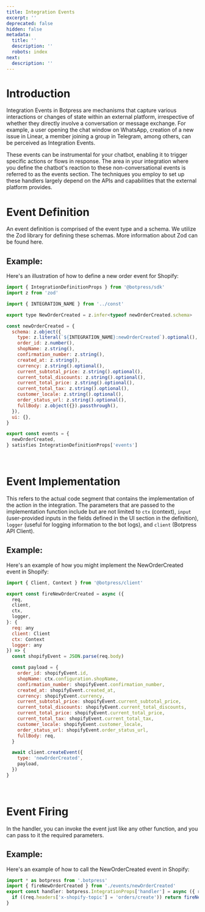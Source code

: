 ```yaml
---
title: Integration Events
excerpt: ''
deprecated: false
hidden: false
metadata:
  title: ''
  description: ''
  robots: index
next:
  description: ''
---
```

# Introduction

Integration Events in Botpress are mechanisms that capture various interactions or changes of state within an external platform, irrespective of whether they directly involve a conversation or message exchange. For example, a user opening the chat window on WhatsApp, creation of a new issue in Linear, a member joining a group in Telegram, among others, can be perceived as Integration Events.

These events can be instrumental for your chatbot, enabling it to trigger specific actions or flows in response. The area in your integration where you define the chatbot's reaction to these non-conversational events is referred to as the events section. The techniques you employ to set up these handlers largely depend on the APIs and capabilities that the external platform provides.

# Event Definition

An event definition is comprised of the event type and a schema. We utilize the Zod library for defining these schemas. More information about Zod can be found here.

## Example:

Here's an illustration of how to define a new order event for Shopify:

```javascript
import { IntegrationDefinitionProps } from '@botpress/sdk'
import z from 'zod'

import { INTEGRATION_NAME } from '../const'

export type NewOrderCreated = z.infer<typeof newOrderCreated.schema>

const newOrderCreated = {
  schema: z.object({
    type: z.literal(`${INTEGRATION_NAME}:newOrderCreated`).optional(),
    order_id: z.number(),
    shopName: z.string(),
    confirmation_number: z.string(),
    created_at: z.string(),
    currency: z.string().optional(),
    current_subtotal_price: z.string().optional(),
    current_total_discounts: z.string().optional(),
    current_total_price: z.string().optional(),
    current_total_tax: z.string().optional(),
    customer_locale: z.string().optional(),
    order_status_url: z.string().optional(),
    fullBody: z.object({}).passthrough(),
  }),
  ui: {},
}

export const events = {
  newOrderCreated,
} satisfies IntegrationDefinitionProps['events']
```

<br />

# Event Implementation

This refers to the actual code segment that contains the implementation of the action in the integration. The parameters that are passed to the implementation function include but are not limited to `ctx` (context), `input` (user-provided inputs in the fields defined in the UI section in the definition), `logger` (useful for logging information to the bot logs), and `client` (Botpress API Client).

## Example:

Here's an example of how you might implement the NewOrderCreated event in Shopify:

```javascript
import { Client, Context } from '@botpress/client'

export const fireNewOrderCreated = async ({
  req,
  client,
  ctx,
  logger,
}: {
  req: any
  client: Client
  ctx: Context
  logger: any
}) => {
  const shopifyEvent = JSON.parse(req.body)

  const payload = {
    order_id: shopifyEvent.id,
    shopName: ctx.configuration.shopName,
    confirmation_number: shopifyEvent.confirmation_number,
    created_at: shopifyEvent.created_at,
    currency: shopifyEvent.currency,
    current_subtotal_price: shopifyEvent.current_subtotal_price,
    current_total_discounts: shopifyEvent.current_total_discounts,
    current_total_price: shopifyEvent.current_total_price,
    current_total_tax: shopifyEvent.current_total_tax,
    customer_locale: shopifyEvent.customer_locale,
    order_status_url: shopifyEvent.order_status_url,
    fullBody: req,
  }

  await client.createEvent({
    type: 'newOrderCreated',
    payload,
  })
}
```

<br />

# Event Firing

In the handler, you can invoke the event just like any other function, and you can pass to it the required parameters.

## Example:

Here's an example of how to call the NewOrderCreated event in Shopify:

```javascript
import * as botpress from '.botpress'
import { fireNewOrderCreated } from './events/newOrderCreated'
export const handler: botpress.IntegrationProps['handler'] = async ({ req, client, ctx, logger }) => {
  if ((req.headers['x-shopify-topic'] = 'orders/create')) return fireNewOrderCreated({ req, client, ctx, logger })
}
```